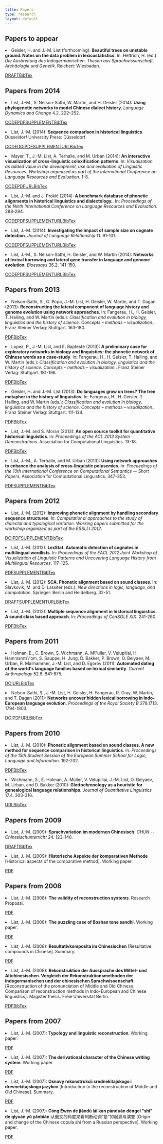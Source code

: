 ```yaml
---
title: Papers
type: research
layout: default
---
```

<div style="display:none">t1</div>

<h2><a class="target_link" id="forthcoming">Papers to appear</a></h2>
<li id="Geisler2014a" class="paper">Geisler, H. and J.-M. List (forthcoming): <strong>Beautiful trees on unstable ground. Notes on the data problem in lexicostatistics</strong>. In: Hettrich, H. (ed.): <em>Die Ausbreitung des Indogermanischen. Thesen aus Sprachwissenschaft, Archäologie und Genetik</em>. Reichert: Wiesbaden. 
  <p class="resources"><span><a class="resource draft" target="_blank" href="http://lingulist.de/jump.php?paper=Geisler2014&href=documents/beautiful_trees.pdf">DRAFT</a></span><span id="Geisler2014a" onclick="showBibTex(event,'Geisler2014a')"><a class="resource bibtex" target="_blank" href="http://bibliography.lingpy.org/raw.php?key=Geisler2014a&view=raw">BibTex</a></span></p></li>
<h2><a class="target_link" id="Papers2014">Papers from 2014</a></h2>
<li id="List2014b" class="paper">List, J.-M., S. Nelson-Sathi, W. Martin, and H. Geisler (2014): <strong>Using phylogenetic networks to model Chinese dialect history</strong>. <em>Language Dynamics and Change</em> 4.2. 222–252.
  <p class="resources"><span><a class="resource code" target="_blank" href="https://gist.github.com/LinguList/7481097">CODE</a></span><span><a class="resource pdf" target="_blank" href="http://lingulist.de/jump.php?paper=List2014b&href=documents/list-et-al-2014-phylogenetic-networks-chinese-dialects.pdf">PDF</a></span><span><a class="resource supplement" target="_blank" href="http://www.molevol.de/resources/index.html?id=011list2014/">SUPPLEMENT</a></span><span id="List2014b" onclick="showBibTex(event,'List2014b')"><a class="resource bibtex" target="_blank" href="http://bibliography.lingpy.org/raw.php?key=List2014b&view=raw">BibTex</a></span></p></li>
<li id="List2014d" class="paper">List, J.-M. (2014): <strong>Sequence comparison in historical linguistics</strong>. Düsseldorf University Press: Düsseldorf.
  <p class="resources"><span><a class="resource code" target="_blank" href="http://dx.doi.org/10.5281/zenodo.11878">CODE</a></span><span><a class="resource doi" target="_blank" href="http://dx.doi.org/10.5281/zenodo.11879">DOI</a></span><span><a class="resource pdf" target="_blank" href="http://lingulist.de/jump.php?paper=List2014f&href=http://dup.oa.hhu.de/244/1/DLS%20%28J.-M.%20List%29%2C%20Vol.%201_Open%20Access.pdf">PDF</a></span><span><a class="resource supplement" target="_blank" href="http://dx.doi.org/10.5281/zenodo.11877">SUPPLEMENT</a></span><span><a class="resource url" target="_blank" href="http://sequencecomparison.github.io/">URL</a></span><span id="List2014d" onclick="showBibTex(event,'List2014d')"><a class="resource bibtex" target="_blank" href="http://bibliography.lingpy.org/raw.php?key=List2014d&view=raw">BibTex</a></span></p></li>
<li id="Mayer2014" class="paper">Mayer, T., J.-M. List, A. Terhalle, and M. Urban (2014): <strong>An interactive visualization of cross-linguistic colexification patterns</strong>. In: <em>Visualization as added value in the development, use and evaluation of Linguistic Resources. Workshop organized as part of the International Conference on Language Resources and Evaluation</em>. 1-8.
  <p class="resources"><span><a class="resource code" target="_blank" href="https://github.com/clics/clics/">CODE</a></span><span><a class="resource pdf" target="_blank" href="http://lingulist.de/jump.php?paper=Mayer2014e&href=mayer-et-al-2014-clics-visualization.pdf">PDF</a></span><span><a class="resource url" target="_blank" href="http://www.lrec-conf.org/proceedings/lrec2014/workshops.html">URL</a></span><span id="Mayer2014" onclick="showBibTex(event,'Mayer2014')"><a class="resource bibtex" target="_blank" href="http://bibliography.lingpy.org/raw.php?key=Mayer2014&view=raw">BibTex</a></span></p></li>
<li id="List2014e" class="paper">List, J.-M. and J. Prokić (2014): <strong>A benchmark database of phonetic alignments in historical linguistics and dialectology.</strong>. In: <em>Proceedings of the Ninth International Conference on Language Resources and Evaluation</em>. 288-294.
  <p class="resources"><span><a class="resource code" target="_blank" href="https://github.com/alignments/BDHL/">CODE</a></span><span><a class="resource pdf" target="_blank" href="http://lingulist.de/jump.php?paper=List2014d&href=http://www.lrec-conf.org/proceedings/lrec2014/pdf/299_Paper.pdf">PDF</a></span><span><a class="resource supplement" target="_blank" href="http://dx.doi.org/10.5281/zenodo.11880">SUPPLEMENT</a></span><span><a class="resource url" target="_blank" href="http://alignments.lingpy.org">URL</a></span><span id="List2014e" onclick="showBibTex(event,'List2014e')"><a class="resource bibtex" target="_blank" href="http://bibliography.lingpy.org/raw.php?key=List2014e&view=raw">BibTex</a></span></p></li>
<li id="List2014c" class="paper">List, J.-M. (2014): <strong>Investigating the impact of sample size on cognate detection</strong>. <em>Journal of Language Relationship</em> 11. 91-101.
  <p class="resources"><span><a class="resource code" target="_blank" href="https://gist.github.com/LinguList/8235795">CODE</a></span><span><a class="resource pdf" target="_blank" href="http://lingulist.de/jump.php?paper=List2014c&href=documents/list-2014-samplesize.pdf">PDF</a></span><span><a class="resource supplement" target="_blank" href="http://jolr.ru/article.php?id=134">SUPPLEMENT</a></span><span><a class="resource url" target="_blank" href="http://www.jolr.ru/index.php?en">URL</a></span><span id="List2014c" onclick="showBibTex(event,'List2014c')"><a class="resource bibtex" target="_blank" href="http://bibliography.lingpy.org/raw.php?key=List2014c&view=raw">BibTex</a></span></p></li>
<li id="List2014a" class="paper">List, J.-M., S. Nelson-Sathi, H. Geisler, and W. Martin (2014): <strong>Networks of lexical borrowing and lateral gene transfer in language and genome evolution</strong>. <em>Bioessays</em> 36.2. 141-150.
  <p class="resources"><span><a class="resource code" target="_blank" href="https://gist.github.com/LinguList/7475830">CODE</a></span><span><a class="resource pdf" target="_blank" href="http://lingulist.de/jump.php?paper=List2014&href=http://onlinelibrary.wiley.com/doi/10.1002/bies.201300096/pdf">PDF</a></span><span><a class="resource supplement" target="_blank" href="http://onlinelibrary.wiley.com/doi/10.1002/bies.201300096/suppinfo">SUPPLEMENT</a></span><span><a class="resource url" target="_blank" href="http://onlinelibrary.wiley.com/doi/10.1002/bies.201300096/abstract">URL</a></span><span id="List2014a" onclick="showBibTex(event,'List2014a')"><a class="resource bibtex" target="_blank" href="http://bibliography.lingpy.org/raw.php?key=List2014a&view=raw">BibTex</a></span></p></li>
<h2><a class="target_link" id="Papers2013">Papers from 2013</a></h2>
<li id="Nelson-Sathi2013" class="paper">Nelson-Sathi, S., O. Popa, J.-M. List, H. Geisler, W. Martin, and T. Dagan (2013): <strong>Reconstructing the lateral component of language history and genome evolution using network approaches</strong>. In: Fangerau, H., H. Geisler, T. Halling, and W. Martin (eds.): <em>Classification and evolution in biology, linguistics and the history of science. Concepts – methods – visualization.</em>. Franz Steiner Verlag: Stuttgart. 163-180.
  <p class="resources"><span><a class="resource pdf" target="_blank" href="http://lingulist.de/jump.php?paper=Geisler2013&href=http://steiner-verlag.de/fileadmin/Dateien/Steiner/EBook/9783515105897_eb.pdf">PDF</a></span><span id="Nelson-Sathi2013" onclick="showBibTex(event,'Nelson-Sathi2013')"><a class="resource bibtex" target="_blank" href="http://bibliography.lingpy.org/raw.php?key=Nelson-Sathi2013&view=raw">BibTex</a></span></p></li>
<li id="Lopez2013" class="paper">Lopez, P., J.-M. List, and E. Bapteste (2013): <strong>A preliminary case for exploratory networks in biology and linguistics: the phonetic network of Chinese words as a case-study</strong>. In: Fangerau, H., H. Geisler, T. Halling, and W. Martin (eds.): <em>Classification and evolution in biology, linguistics and the history of science. Concepts – methods – visualization.</em>. Franz Steiner Verlag: Stuttgart. 181-196.
  <p class="resources"><span><a class="resource pdf" target="_blank" href="http://lingulist.de/jump.php?paper=Geisler2013&href=http://steiner-verlag.de/fileadmin/Dateien/Steiner/EBook/9783515105897_eb.pdf">PDF</a></span><span id="Lopez2013" onclick="showBibTex(event,'Lopez2013')"><a class="resource bibtex" target="_blank" href="http://bibliography.lingpy.org/raw.php?key=Lopez2013&view=raw">BibTex</a></span></p></li>
<li id="Geisler2013" class="paper">Geisler, H. and J.-M. List (2013): <strong>Do languages grow on trees? The tree metaphor in the history of linguistics</strong>. In: Fangerau, H., H. Geisler, T. Halling, and W. Martin (eds.): <em>Classification and evolution in biology, linguistics and the history of science. Concepts – methods – visualization.</em>. Franz Steiner Verlag: Stuttgart. 111-124.
  <p class="resources"><span><a class="resource pdf" target="_blank" href="http://lingulist.de/jump.php?paper=Geisler2013&href=http://steiner-verlag.de/fileadmin/Dateien/Steiner/EBook/9783515105897_eb.pdf">PDF</a></span><span id="Geisler2013" onclick="showBibTex(event,'Geisler2013')"><a class="resource bibtex" target="_blank" href="http://bibliography.lingpy.org/raw.php?key=Geisler2013&view=raw">BibTex</a></span></p></li>
<li id="List2013b" class="paper">List, J.-M. and S. Moran (2013): <strong>An open source toolkit for quantitative historical linguistics</strong>. In: <em>Proceedings of the ACL 2013 System Demonstrations</em>. Association for Computational Linguistics. 13-18.
  <p class="resources"><span><a class="resource pdf" target="_blank" href="http://aclweb.org/anthology/P/P13/P13-4003.pdf">PDF</a></span><span id="List2013b" onclick="showBibTex(event,'List2013b')"><a class="resource bibtex" target="_blank" href="http://bibliography.lingpy.org/raw.php?key=List2013b&view=raw">BibTex</a></span></p></li>
<li id="List2013a" class="paper">List, J.-M., A. Terhalle, and M. Urban (2013): <strong>Using network approaches to enhance the analysis of cross-linguistic polysemies</strong>. In: <em>Proceedings of the 10th International Conference on Computational Semantics -- Short Papers</em>. Association for Computational Linguistics. 347-353.
  <p class="resources"><span><a class="resource pdf" target="_blank" href="http://aclweb.org/anthology-new/W/W13/W13-0208.pdf">PDF</a></span><span><a class="resource supplement" target="_blank" href="http://datadryad.org/resource/doi:10.5061/dryad.p2n2d">SUPPLEMENT</a></span><span id="List2013a" onclick="showBibTex(event,'List2013a')"><a class="resource bibtex" target="_blank" href="http://bibliography.lingpy.org/raw.php?key=List2013a&view=raw">BibTex</a></span></p></li>
<h2><a class="target_link" id="Papers2012">Papers from 2012</a></h2>
<li id="List2012d" class="paper">List, J.-M. (2012): <strong>Improving phonetic alignment by handling secondary sequence structures</strong>. In: <em>Computational approaches to the study of dialectal and typological variation. Working papers submitted for the workshop organized as part of the ESSLLI 2012</em>. 
  <p class="resources"><span><a class="resource doi" target="_blank" href="http://dx.doi.org/10.5281/zenodo.12242">DOI</a></span><span><a class="resource pdf" target="_blank" href="https://zenodo.org/record/12242/files/list-2012-secondary-sequence-structures-paper.pdf">PDF</a></span><span><a class="resource supplement" target="_blank" href="http://dx.doi.org/10.5281/zenodo.12241">SUPPLEMENT</a></span><span id="List2012d" onclick="showBibTex(event,'List2012d')"><a class="resource bibtex" target="_blank" href="http://bibliography.lingpy.org/raw.php?key=List2012d&view=raw">BibTex</a></span></p></li>
<li id="List2012b" class="paper">List, J.-M. (2012): <strong>LexStat. Automatic detection of cognates in multilingual wordlists</strong>. In: <em>Proceedings of the EACL 2012 Joint Workshop of Visualization of Linguistic Patterns and Uncovering Language History from Multilingual Resources</em>. 117-125.
  <p class="resources"><span><a class="resource pdf" target="_blank" href="http://lingulist.de/jump.php?paper=List2012b&href=http://aclweb.org/anthology-new/W/W12/W12-0216.pdf">PDF</a></span><span><a class="resource supplement" target="_blank" href="http://aclweb.org/supplementals/W/W12/W12-0216.Attachment.zip">SUPPLEMENT</a></span><span id="List2012b" onclick="showBibTex(event,'List2012b')"><a class="resource bibtex" target="_blank" href="http://bibliography.lingpy.org/raw.php?key=List2012b&view=raw">BibTex</a></span></p></li>
<li id="List2012a" class="paper">List, J.-M. (2012): <strong>SCA. Phonetic alignment based on sound classes</strong>. In: Slavkovik, M. and D. Lassiter (eds.): <em>New directions in logic, language, and computation</em>. Springer: Berlin and Heidelberg. 32-51.
  <p class="resources"><span><a class="resource draft" target="_blank" href="http://lingulist.de/jump.php?paper=List2012c&href=documents/list-2012-sca.pdf">DRAFT</a></span><span><a class="resource supplement" target="_blank" href="http://rd.springer.com/chapter/10.1007/978-3-642-31467-4_3">SUPPLEMENT</a></span><span><a class="resource url" target="_blank" href="http://rd.springer.com/chapter/10.1007/978-3-642-31467-4_3">URL</a></span><span id="List2012a" onclick="showBibTex(event,'List2012a')"><a class="resource bibtex" target="_blank" href="http://bibliography.lingpy.org/raw.php?key=List2012a&view=raw">BibTex</a></span></p></li>
<li id="List2012" class="paper">List, J.-M. (2012): <strong>Multiple sequence alignment in historical linguistics</strong><strong>. A sound class based approach</strong>. In: <em>Proceedings of ConSOLE XIX</em>. 241-260.
  <p class="resources"><span><a class="resource pdf" target="_blank" href="http://media.leidenuniv.nl/legacy/console19-proceedings-list.pdf">PDF</a></span><span id="List2012" onclick="showBibTex(event,'List2012')"><a class="resource bibtex" target="_blank" href="http://bibliography.lingpy.org/raw.php?key=List2012&view=raw">BibTex</a></span></p></li>
<h2><a class="target_link" id="Papers2011">Papers from 2011</a></h2>
<li id="Holman2011" class="paper">Holman, E., C. Brown, S. Wichmann, A. M\"uller, V. Velupillai, H. Hammarstr\"om, S. Sauppe, H. Jung, D. Bakker, P. Brown, O. Belyaev, M. Urban, R. Mailhammer, J.-M. List, and D. Egorov (2011): <strong>Automated dating of the world's language families based on lexical similarity</strong>. <em>Current Anthropology</em> 52.6. 841-875.
  <p class="resources"><span><a class="resource doi" target="_blank" href="10.1080/09296174.2010.512166">DOI</a></span><span><a class="resource url" target="_blank" href="http://lingulist.de/jump.php?paper=Wichmann2010&href=http://www.informaworld.com/smpp/content~db=all~content=a929750461~frm=abslink">URL</a></span><span id="Holman2011" onclick="showBibTex(event,'Holman2011')"><a class="resource bibtex" target="_blank" href="http://bibliography.lingpy.org/raw.php?key=Holman2011&view=raw">BibTex</a></span></p></li>
<li id="Nelson-Sathi2011" class="paper">Nelson-Sathi, S., J.-M. List, H. Geisler, H. Fangerau, R. Gray, W. Martin, and T. Dagan (2011): <strong>Networks uncover hidden lexical borrowing in Indo-European language evolution</strong>. <em>Proceedings of the Royal Society B</em> 278.1713. 1794-1803.
  <p class="resources"><span><a class="resource doi" target="_blank" href="10.1098/rspb.2010.1917">DOI</a></span><span><a class="resource pdf" target="_blank" href="http://lingulist.de/jump.php?paper=Nelson-Sathi2011&href=http://rspb.royalsocietypublishing.org/content/early/2010/11/23/rspb.2010.1917.full.pdf">PDF</a></span><span><a class="resource url" target="_blank" href="http://rspb.royalsocietypublishing.org/content/278/1713/1794.abstract">URL</a></span><span id="Nelson-Sathi2011" onclick="showBibTex(event,'Nelson-Sathi2011')"><a class="resource bibtex" target="_blank" href="http://bibliography.lingpy.org/raw.php?key=Nelson-Sathi2011&view=raw">BibTex</a></span></p></li>
<h2><a class="target_link" id="Papers2010">Papers from 2010</a></h2>
<li id="List2010a" class="paper">List, J.-M. (2010): <strong>Phonetic alignment based on sound classes</strong><strong>. A new method for sequence comparison in historical linguistics</strong>. In: <em>Proceedings of the 15th Student Session of the European Summer School for Logic, Language and Information</em>. 192-202.
  <p class="resources"><span><a class="resource pdf" target="_blank" href="http://lingulist.de/jump.php?paper=List2008a&href=documents/resultative_compounds_chinese.pdf">PDF</a></span><span id="List2010a" onclick="showBibTex(event,'List2010a')"><a class="resource bibtex" target="_blank" href="http://bibliography.lingpy.org/raw.php?key=List2010a&view=raw">BibTex</a></span></p></li>
<li id="Wichmann2010" class="paper">Wichmann, S., E. Holman, A. Müller, V. Velupillai, J.-M. List, O. Belyaev, M. Urban, and D. Bakker (2010): <strong>Glottochronology as a heuristic for genealogical language relationships</strong>. <em>Journal of Quantitative Linguistics</em> 17.4. 303-316.
  <p class="resources"><span><a class="resource url" target="_blank" href="http://lingulist.de/jump.php?paper=Wichmann2010&href=http://www.informaworld.com/smpp/content~db=all~content=a929750461~frm=abslink">URL</a></span><span id="Wichmann2010" onclick="showBibTex(event,'Wichmann2010')"><a class="resource bibtex" target="_blank" href="http://bibliography.lingpy.org/raw.php?key=Wichmann2010&view=raw">BibTex</a></span></p></li>
<h2><a class="target_link" id="Papers2009">Papers from 2009</a></h2>
<li id="List2009" class="paper">List, J.-M. (2009): <strong>Sprachvariation im modernen Chinesisch</strong>. <em>CHUN -- Chinesischunterricht</em> 24. 123-140.
  <p class="resources"><span><a class="resource draft" target="_blank" href="http://lingulist.de/jump.php?paper=List2009a&href=documents/linguistic_variation.pdf">DRAFT</a></span><span id="List2009" onclick="showBibTex(event,'List2009')"><a class="resource bibtex" target="_blank" href="http://bibliography.lingpy.org/raw.php?key=List2009&view=raw">BibTex</a></span></p></li>
<li id="List2009b" class="paper">List, J.-M. (2009): <strong>Historische Aspekte der komparativen Methode</strong> [Historical aspects of the comparative method]. Working paper.
  <p class="resources"><span><a class="resource pdf" target="_blank" href="http://hprints.org/docs/00/74/24/19/PDF/list-2009-komparative-methode.pdf">PDF</a></span></p></li>
<h2><a class="target_link" id="Papers2008">Papers from 2008</a></h2>
<li id="List2008a" class="paper">List, J.-M. (2008): <strong>The validity of reconstruction systems</strong>. Research Proposal.
  <p class="resources"><span><a class="resource pdf" target="_blank" href="http://lingulist.de/jump.php?paper=List2008b&href=documents/boshan_tone_sandhi.pdf">PDF</a></span></p></li>
<li id="List2008b" class="paper">List, J.-M. (2008): <strong>The puzzling case of Boshan tone sandhi</strong>. Working paper.
  <p class="resources"><span><a class="resource pdf" target="_blank" href="http://lingulist.de/jump.php?paper=List2008b&href=documents/boshan_tone_sandhi.pdf">PDF</a></span></p></li>
<li id="List2008c" class="paper">List, J.-M. (2008): <strong>Resultativkomposita im Chinesischen</strong> [Resultative compounds in Chinese]. Summary.
  <p class="resources"><span><a class="resource pdf" target="_blank" href="http://lingulist.de/jump.php?paper=List2008a&href=documents/resultative_compounds_chinese.pdf">PDF</a></span></p></li>
<li id="List2008" class="paper">List, J.-M. (2008): <strong>Rekonstruktion der Aussprache des Mittel- und Altchinesischen</strong><strong>. Vergleich der Rekonstruktionsmethoden der indogermanischen und der chinesischen Sprachwissenschaft</strong> [Reconstruction of the pronunciation of Middle and Old Chinese. Comparison of reconstruction methods in Indo-European and Chinese linguistics]. Magister thesis. Freie Universität Berlin.
  <p class="resources"><span><a class="resource pdf" target="_blank" href="http://hprints.org/docs/00/74/25/52/PDF/list-2008-magisterarbeit.pdf">PDF</a></span><span id="List2008" onclick="showBibTex(event,'List2008')"><a class="resource bibtex" target="_blank" href="http://bibliography.lingpy.org/raw.php?key=List2008&view=raw">BibTex</a></span></p></li>
<h2><a class="target_link" id="Papers2007">Papers from 2007</a></h2>
<li id="List2007b" class="paper">List, J.-M. (2007): <strong>Typology and linguistic reconstruction</strong>. Working paper.
  <p class="resources"><span><a class="resource pdf" target="_blank" href="http://lingulist.de/jump.php?paper=List2007c&href=documents/typology_reconstruction.pdf">PDF</a></span></p></li>
<li id="List2007c" class="paper">List, J.-M. (2007): <strong>The derivational character of the Chinese writing system</strong>. Working paper.
  <p class="resources"><span><a class="resource pdf" target="_blank" href="http://lingulist.de/jump.php?paper=List2007b&href=documents/chinese_writing_system.pdf">PDF</a></span></p></li>
<li id="List2007a" class="paper">List, J.-M. (2007): <strong>Osnovy rekonstrukcii srednekitajskogo i drevnekitajskogo jazykov</strong> [Introduction to the reconstruction of Middle and Old Chinese]. Summary.
  <p class="resources"><span><a class="resource pdf" target="_blank" href="http://lingulist.de/jump.php?paper=List2007d&href=documents/reconstruction_old_chinese.pdf">PDF</a></span></p></li>
<li id="List2007d" class="paper">List, J.-M. (2007): <strong>Cóng Éwén de jiǎodù lái kàn pànduàn dòngcí "shì" de qǐyuán yǔ yǎnbiàn</strong> 从俄文的角度来看判断动词“是”的起源与演变 [Origin and change of the Chinese copula shì from a Russian perspective]. Working paper.
  <p class="resources"><span><a class="resource pdf" target="_blank" href="http://lingulist.de/jump.php?paper=List2007a&href=documents/copula_shi_chinese.pdf">PDF</a></span></p></li>

